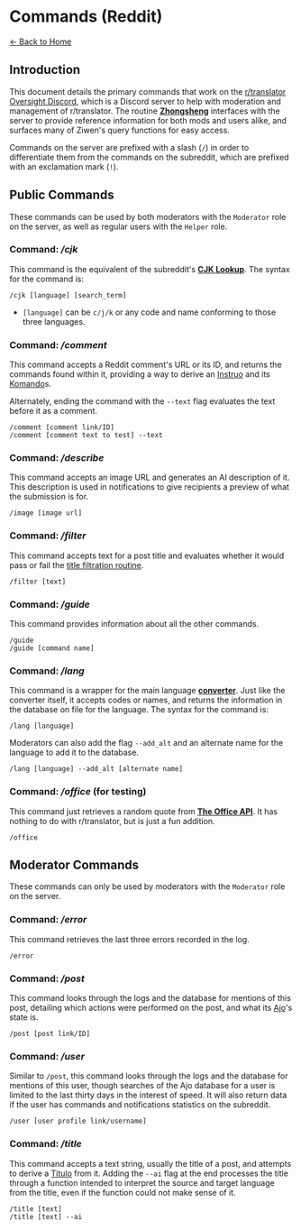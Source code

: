 # Commands (Reddit)

[← Back to Home](./index.md)

## Introduction

This document details the primary commands that work on the [r/translator Oversight Discord](https://discord.gg/VBAqzmw9WH), which is a Discord server to help with moderation and management of r/translator. The routine **[Zhongsheng](https://en.wikipedia.org/wiki/Ban_Chao)** interfaces with the server to provide reference information for both mods and users alike, and surfaces many of Ziwen's query functions for easy access.

Commands on the server are prefixed with a slash (`/`) in order to differentiate them from the commands on the subreddit, which are prefixed with an exclamation mark (`!`).

## Public Commands

These commands can be used by both moderators with the `Moderator` role on the server, as well as regular users with the `Helper` role. 

### Command: */cjk*

This command is the equivalent of the subreddit's **[CJK Lookup](./lookup.md)**. The syntax for the command is:

```
/cjk [language] [search_term]
```

* `[language]` can be `c/j/k` or any code and name conforming to those three languages.

### Command: */comment*

This command accepts a Reddit comment's URL or its ID, and returns the commands found within it, providing a way to derive an [Instruo](./models.md) and its [Komando](./models.md)s.

Alternately, ending the command with the `--text` flag evaluates the text before it as a comment. 

```
/comment [comment link/ID]
/comment [comment text to test] --text
```

### Command: */describe*

This command accepts an image URL and generates an AI description of it. This description is used in notifications to give recipients a preview of what the submission is for.

```
/image [image url]
```

### Command: */filter*

This command accepts text for a post title and evaluates whether it would pass or fail the [title filtration routine](./title_processing.md).

```
/filter [text]
```

### Command: */guide*

This command provides information about all the other commands. 

```
/guide
/guide [command name]
```

### Command: */lang*

This command is a wrapper for the main language **[converter](./language_processing.md)**. Just like the converter itself, it accepts codes or names, and returns the information in the database on file for the language. The syntax for the command is:

```
/lang [language]
```

Moderators can also add the flag `--add_alt` and an alternate name for the language to add it to the database.

```
/lang [language] --add_alt [alternate name]
```

### Command: */office* (for testing)

This command just retrieves a random quote from **[The Office API](https://akashrajpurohit.github.io/the-office-api/)**. It has nothing to do with r/translator, but is just a fun addition.

```
/office
```

## Moderator Commands

These commands can only be used by moderators with the `Moderator` role on the server.

### Command: */error*

This command retrieves the last three errors recorded in the log.

```
/error
```

### Command: */post*

This command looks through the logs and the database for mentions of this post, detailing which actions were performed on the post, and what its [Ajo](./models.md)'s state is. 

```
/post [post link/ID]
```

### Command: */user*

Similar to `/post`, this command looks through the logs and the database for mentions of this user, though searches of the Ajo database for a user is limited to the last thirty days in the interest of speed. It will also return data if the user has commands and notifications statistics on the subreddit.

```
/user [user profile link/username]
```

### Command: */title*

This command accepts a text string, usually the title of a post, and attempts to derive a [Titulo](./models.md) from it. Adding the `--ai` flag at the end processes the title through a function intended to interpret the source and target language from the title, even if the function could not make sense of it.

```
/title [text]
/title [text] --ai
```

